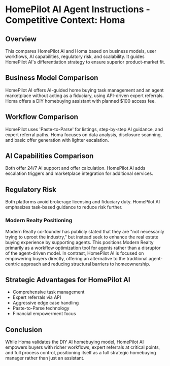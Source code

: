 # HomePilot AI Agent Instructions - Competitive Context: Homa

## Overview

This compares HomePilot AI and Homa based on business models, user workflows, AI capabilities, regulatory risk, and scalability. It guides HomePilot AI's differentiation strategy to ensure superior product-market fit.

## Business Model Comparison

HomePilot AI offers AI-guided home buying task management and an agent marketplace without acting as a fiduciary, using API-driven expert referrals. Homa offers a DIY homebuying assistant with planned $100 access fee.

## Workflow Comparison

HomePilot uses 'Paste-to-Parse' for listings, step-by-step AI guidance, and expert referral paths. Homa focuses on data analysis, disclosure scanning, and basic offer generation with lighter escalation.

## AI Capabilities Comparison

Both offer 24/7 AI support and offer calculation. HomePilot AI adds escalation triggers and marketplace integration for additional services.

## Regulatory Risk

Both platforms avoid brokerage licensing and fiduciary duty. HomePilot AI emphasizes task-based guidance to reduce risk further.

### Modern Realty Positioning

Modern Realty co-founder has publicly stated that they are "not necessarily trying to uproot the industry," but instead seek to enhance the real estate buying experience by supporting agents. This positions Modern Realty primarily as a workflow optimization tool for agents rather than a disruptor of the agent-driven model. In contrast, HomePilot AI is focused on empowering buyers directly, offering an alternative to the traditional agent-centric approach and reducing structural barriers to homeownership.

## Strategic Advantages for HomePilot AI

- Comprehensive task management
- Expert referrals via API
- Aggressive edge case handling
- Paste-to-Parse technology
- Financial empowerment focus

## Conclusion

While Homa validates the DIY AI homebuying model, HomePilot AI empowers buyers with richer workflows, expert referrals at critical points, and full process control, positioning itself as a full strategic homebuying manager rather than just an assistant.
